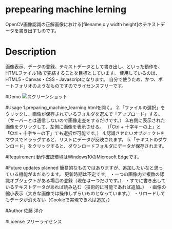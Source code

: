 # prepearing machine lerning
OpenCV画像認識の正解画像における[filename x y width height]のテキストデータを書き出すものです。

# Description
画像表示、データの登録、テキストデータとして書き出し、といった動作を、HTMLファイル1枚で完結することを目標としています。
使用しているのは、HTML5・Canvas・CSS・Javascriptになります。
自分で使うため、かつ、ポートフォリオのようなものですのでライセンスフリーです。

#Demo
![スクリーンショット](https://raw.github.com/wiki/MtYosukeSato/Preparing_Machine_Learning/img/README.png)

#Usage
1.preparing_machine_learning.htmlを開く。
2.「ファイルの選択」をクリックし、画像が保存されているフォルダを選んで「アップロード」する。
（サーバーとは通信しないので画像走査をするだけです。）
3.右側に表示された画像をクリックして、左側に画像を表示させる。
（「Ctrl + 十字キーの上」と「Ctrl + 十字キーの下」でも選択が可能です。）
4.認識させたいオブジェクトをマウスでドラッグすると、リストにデータが反映されます。
5.「テキストのダウンロード」をクリックすると、ダウンロードフォルダにデータが保存されます。

#Requirement
動作確認環境はWindows10のMicrosoft Edgeです。

#Future updates planned
簡易的なものではありますが、追加したいなと思っている機能がまだあります。
更新時期は不定です。
・一つの画像内で複数の認識オブジェクトがある場合の登録（現在は一つだけです。）
・すでに書き出しているテキストデータがあれば読み込む（技術的に可能であれば追加。）
・画像の縮小表示（大きな画像では操作しずらいものとなっています。）
・リロードしてもデータが消えない（Cookieで実現できれば追加。）

#Author
佐藤 洋介

#License
フリーライセンス
